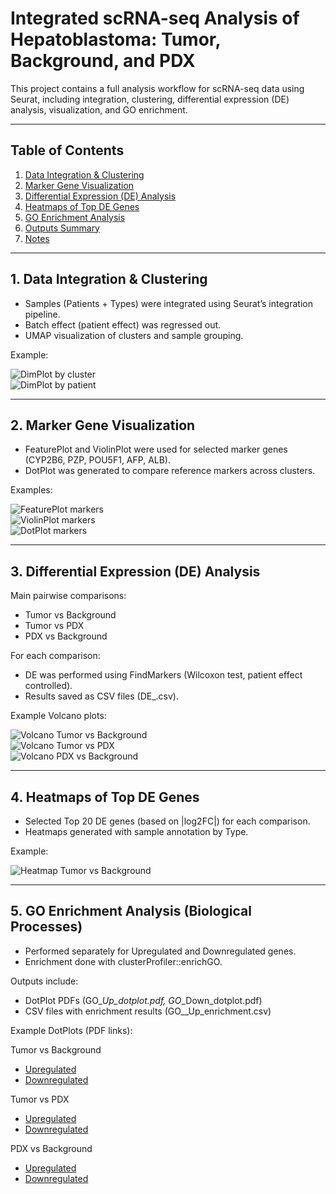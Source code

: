 #  Integrated scRNA-seq Analysis of Hepatoblastoma: Tumor, Background, and PDX

This project contains a full analysis workflow for scRNA-seq data using Seurat, including integration, clustering, differential expression (DE) analysis, visualization, and GO enrichment.

---

## Table of Contents
1. [Data Integration & Clustering](#-1-data-integration--clustering)  
2. [Marker Gene Visualization](#-2-marker-gene-visualization)  
3. [Differential Expression (DE) Analysis](#-3-differential-expression-de-analysis)  
4. [Heatmaps of Top DE Genes](#-4-heatmaps-of-top-de-genes)  
5. [GO Enrichment Analysis](#-5-go-enrichment-analysis-biological-processes)  
6. [Outputs Summary](#-outputs-summary)  
7. [Notes](#-notes)  

---

## 1. Data Integration & Clustering
- Samples (Patients + Types) were integrated using Seurat’s integration pipeline.  
- Batch effect (patient effect) was regressed out.  
- UMAP visualization of clusters and sample grouping.  

 Example:

![DimPlot by cluster](results/clustering/DimPlot_clusters.png)  
![DimPlot by patient](results/clustering/DimPlot_patient.png)

---

## 2. Marker Gene Visualization
- FeaturePlot and ViolinPlot were used for selected marker genes (CYP2B6, PZP, POU5F1, AFP, ALB).  
- DotPlot was generated to compare reference markers across clusters.  

 Examples:

![FeaturePlot markers](results/markers/FeaturePlot_markers.png)  
![ViolinPlot markers](results/markers/ViolinPlot_markers.png)  
![DotPlot markers](results/markers/DotPlot_reference.png)

---

## 3. Differential Expression (DE) Analysis
Main pairwise comparisons:
- Tumor vs Background  
- Tumor vs PDX  
- PDX vs Background  

For each comparison:
- DE was performed using FindMarkers (Wilcoxon test, patient effect controlled).  
- Results saved as CSV files (DE_<comparison>.csv).  

 Example Volcano plots:

![Volcano Tumor vs Background](results/volcano/Volcano_tumor_vs_background.png)  
![Volcano Tumor vs PDX](results/volcano/Volcano_tumor_vs_PDX.png)  
![Volcano PDX vs Background](results/volcano/Volcano_PDX_vs_background.png)

---

## 4. Heatmaps of Top DE Genes
- Selected Top 20 DE genes (based on |log2FC|) for each comparison.  
- Heatmaps generated with sample annotation by Type.  

 Example:

![Heatmap Tumor vs Background](results/heatmaps/Heatmap_tumor_vs_background.png)

---
## 5. GO Enrichment Analysis (Biological Processes)
- Performed separately for Upregulated and Downregulated genes.  
- Enrichment done with clusterProfiler::enrichGO.  

Outputs include:
- DotPlot PDFs (GO_<comp>_Up_dotplot.pdf, GO_<comp>_Down_dotplot.pdf)  
- CSV files with enrichment results (GO_<comp>_Up_enrichment.csv)  

 Example DotPlots (PDF links):  

Tumor vs Background
- [Upregulated](results/enrichment/GO_tumor_vs_background_Up_dotplot.pdf)  
- [Downregulated](results/enrichment/GO_tumor_vs_background_Down_dotplot.pdf)  

Tumor vs PDX
- [Upregulated](results/enrichment/GO_tumor_vs_PDX_Up_dotplot.pdf)  
- [Downregulated](results/enrichment/GO_tumor_vs_PDX_Down_dotplot.pdf)  

PDX vs Background
- [Upregulated](results/enrichment/GO_PDX_vs_background_Up_dotplot.pdf)  
- [Downregulated](results/enrichment/GO_PDX_vs_background_Down_dotplot.pdf)

